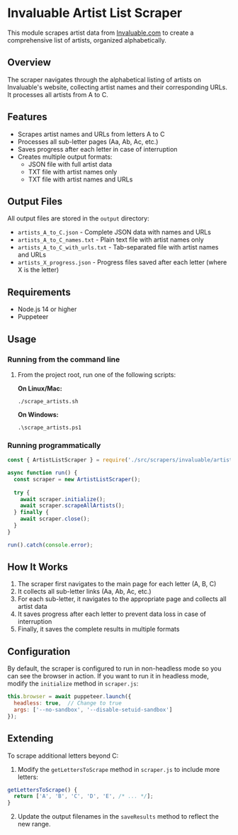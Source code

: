 # Invaluable Artist List Scraper

This module scrapes artist data from [Invaluable.com](https://www.invaluable.com/artists/) to create a comprehensive list of artists, organized alphabetically.

## Overview

The scraper navigates through the alphabetical listing of artists on Invaluable's website, collecting artist names and their corresponding URLs. It processes all artists from A to C.

## Features

- Scrapes artist names and URLs from letters A to C
- Processes all sub-letter pages (Aa, Ab, Ac, etc.)
- Saves progress after each letter in case of interruption
- Creates multiple output formats:
  - JSON file with full artist data
  - TXT file with artist names only
  - TXT file with artist names and URLs

## Output Files

All output files are stored in the `output` directory:

- `artists_A_to_C.json` - Complete JSON data with names and URLs
- `artists_A_to_C_names.txt` - Plain text file with artist names only
- `artists_A_to_C_with_urls.txt` - Tab-separated file with artist names and URLs
- `artists_X_progress.json` - Progress files saved after each letter (where X is the letter)

## Requirements

- Node.js 14 or higher
- Puppeteer

## Usage

### Running from the command line

1. From the project root, run one of the following scripts:

   **On Linux/Mac:**
   ```
   ./scrape_artists.sh
   ```

   **On Windows:**
   ```
   .\scrape_artists.ps1
   ```

### Running programmatically

```javascript
const { ArtistListScraper } = require('./src/scrapers/invaluable/artist-list');

async function run() {
  const scraper = new ArtistListScraper();
  
  try {
    await scraper.initialize();
    await scraper.scrapeAllArtists();
  } finally {
    await scraper.close();
  }
}

run().catch(console.error);
```

## How It Works

1. The scraper first navigates to the main page for each letter (A, B, C)
2. It collects all sub-letter links (Aa, Ab, Ac, etc.)
3. For each sub-letter, it navigates to the appropriate page and collects all artist data
4. It saves progress after each letter to prevent data loss in case of interruption
5. Finally, it saves the complete results in multiple formats

## Configuration

By default, the scraper is configured to run in non-headless mode so you can see the browser in action. If you want to run it in headless mode, modify the `initialize` method in `scraper.js`:

```javascript
this.browser = await puppeteer.launch({
  headless: true,  // Change to true
  args: ['--no-sandbox', '--disable-setuid-sandbox']
});
```

## Extending

To scrape additional letters beyond C:

1. Modify the `getLettersToScrape` method in `scraper.js` to include more letters:

```javascript
getLettersToScrape() {
  return ['A', 'B', 'C', 'D', 'E', /* ... */];
}
```

2. Update the output filenames in the `saveResults` method to reflect the new range. 